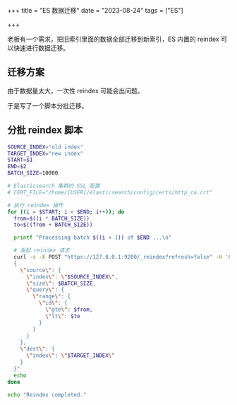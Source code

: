 +++
title = "ES 数据迁移"
date = "2023-08-24"
tags = ["ES"]

+++



老板有一个需求，把旧索引里面的数据全部迁移到新索引，ES 内置的 reindex 可以快速进行数据迁移。




## 迁移方案

由于数据量太大，一次性 reindex 可能会出问题。

于是写了一个脚本分批迁移。



## 分批 reindex 脚本

```bash
SOURCE_INDEX="old index"
TARGET_INDEX="new index"
START=$1
END=$2
BATCH_SIZE=10000

# Elasticsearch 集群的 SSL 配置
# CERT_FILE="/home/[USER]/elasticsearch/config/certs/http_ca.crt"

# 执行 reindex 操作
for ((i = $START; i < $END; i++)); do
  from=$((i * BATCH_SIZE))
  to=$((from + BATCH_SIZE))

  printf "Processing batch $((i + 1)) of $END ...\n"

  # 发起 reindex 请求
  curl -s -X POST "https://127.0.0.1:9200/_reindex?refresh=false" -H 'Content-Type: application/json' --cacert $CERT_FILE -u "elastic:[PASSWORD]" -d "
  {
    \"source\": {
      \"index\": \"$SOURCE_INDEX\",
      \"size\": $BATCH_SIZE,
      \"query\": {
        \"range\": {
          \"id\": {
            \"gte\": $from,
            \"lt\": $to
          }
        }
      }
    },
    \"dest\": {
      \"index\": \"$TARGET_INDEX\"
    }
  }"
  echo
done

echo "Reindex completed."
```

